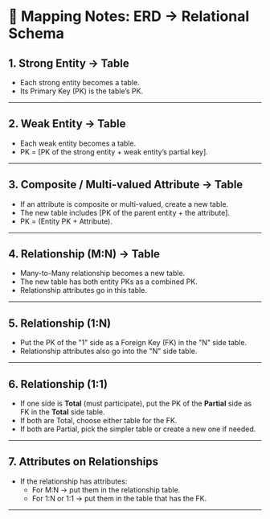 # 📘 Mapping Notes: ERD → Relational Schema

## 1. Strong Entity → Table
- Each strong entity becomes a table.  
- Its Primary Key (PK) is the table’s PK.  

---

## 2. Weak Entity → Table
- Each weak entity becomes a table.  
- PK = [PK of the strong entity + weak entity’s partial key].  

---

## 3. Composite / Multi-valued Attribute → Table
- If an attribute is composite or multi-valued, create a new table.  
- The new table includes [PK of the parent entity + the attribute].  
- PK = (Entity PK + Attribute).  

---

## 4. Relationship (M:N) → Table
- Many-to-Many relationship becomes a new table.  
- The new table has both entity PKs as a combined PK.  
- Relationship attributes go in this table.  

---

## 5. Relationship (1:N)
- Put the PK of the "1" side as a Foreign Key (FK) in the "N" side table.  
- Relationship attributes also go into the "N" side table.  

---

## 6. Relationship (1:1)
- If one side is **Total** (must participate), put the PK of the **Partial** side as FK in the **Total** side table.  
- If both are Total, choose either table for the FK.  
- If both are Partial, pick the simpler table or create a new one if needed.  

---

## 7. Attributes on Relationships
- If the relationship has attributes:  
  - For M:N → put them in the relationship table.  
  - For 1:N or 1:1 → put them in the table that has the FK.  

---




